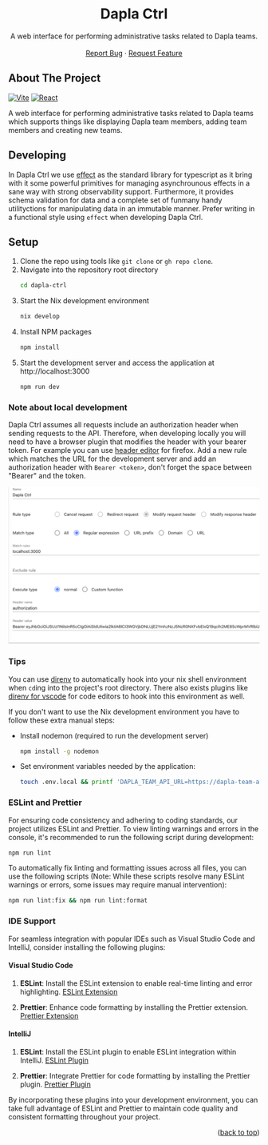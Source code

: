 <a name="readme-top"></a>

<h1 align="center">Dapla Ctrl</h3>

  <p align="center">
    A web interface for performing administrative tasks related to Dapla teams.
    <br />
    <br />
    <a href="https://github.com/statisticsnorway/dapla-ctrl/issues">Report Bug</a>
    ·
    <a href="https://github.com/statisticsnorway/dapla-ctrl/issues">Request Feature</a>
  </p>
</div>

<!-- ABOUT THE PROJECT -->

## About The Project

[![Vite][Vite.js]][Vite-url]
[![React][React.js]][React-url]

A web interface for performing administrative tasks related to Dapla teams which
supports things like displaying Dapla team members, adding team members and creating new teams.

## Developing

In Dapla Ctrl we use [effect](https://effect.website) as the standard library for typescript as it bring with it some
powerful primitives for managing asynchrounous effects in a sane way with strong observability support. Furthermore, it provides schema validation for data and a complete set of funmany handy utilityctions for manipulating data in an immutable manner. Prefer writing in a functional style using `effect` when developing Dapla Ctrl.

## Setup

1. Clone the repo using tools like `git clone` or `gh repo clone`.
2. Navigate into the repository root directory
   ```sh
   cd dapla-ctrl
   ```
3. Start the Nix development environment
   ```sh
   nix develop
   ```
4. Install NPM packages
   ```sh
   npm install
   ```
5. Start the development server and access the application at http://localhost:3000
   ```sh
   npm run dev
   ```

### Note about local development

Dapla Ctrl assumes all requests include an authorization header when sending requests to the API. Therefore, when developing locally you will need to have a browser plugin that modifies the header with your bearer token. For example you can use [header editor](https://addons.mozilla.org/en-US/firefox/addon/header-editor) for firefox. Add a new rule which matches the URL for the development server and add an authorization header with `Bearer <token>`, don't forget the space between "Bearer" and the token.

![Screenshot showing how to modify request headers in a browser extension](docs/images/modify_header.png)

### Tips

You can use [direnv](https://github.com/direnv/direnv) to automatically hook into your nix shell environment
when `cd`ing into the project's root directory. There also exists plugins like [direnv for vscode](https://marketplace.visualstudio.com/items?itemName=mkhl.direnv) for code editors to hook into this
environment as well.

If you don't want to use the Nix development environment you have to follow these extra manual steps:

- Install nodemon (required to run the development server)

  ```sh
  npm install -g nodemon
  ```

- Set environment variables needed by the application:

  ```sh
  touch .env.local && printf 'DAPLA_TEAM_API_URL=https://dapla-team-api-v2.staging-bip-app.ssb.no\nPORT=3000\nDAPLA_CTRL_ADMIN_GROUPS=dapla-stat-developers,dapla-skyinfra-developers,dapla-utvik-developers\nDAPLA_CTRL_DOCUMENTATION_URL=https://statistics-norway.atlassian.net/wiki/x/EYC24g' >> .env.local
  ```

### ESLint and Prettier

For ensuring code consistency and adhering to coding standards, our project utilizes ESLint and Prettier. To view linting warnings and errors in the console, it's recommended to run the following script during development:

```sh
npm run lint
```

To automatically fix linting and formatting issues across all files, you can use the following scripts (Note: While these scripts resolve many ESLint warnings or errors, some issues may require manual intervention):

```sh
npm run lint:fix && npm run lint:format
```

### IDE Support

For seamless integration with popular IDEs such as Visual Studio Code and IntelliJ, consider installing the following plugins:

#### Visual Studio Code

1. **ESLint**: Install the ESLint extension to enable real-time linting and error highlighting.
   [ESLint Extension](https://marketplace.visualstudio.com/items?itemName=dbaeumer.vscode-eslint)

2. **Prettier**: Enhance code formatting by installing the Prettier extension.
   [Prettier Extension](https://marketplace.visualstudio.com/items?itemName=esbenp.prettier-vscode)

#### IntelliJ

1. **ESLint**: Install the ESLint plugin to enable ESLint integration within IntelliJ.
   [ESLint Plugin](https://plugins.jetbrains.com/plugin/7494-eslint)

2. **Prettier**: Integrate Prettier for code formatting by installing the Prettier plugin.
   [Prettier Plugin](https://plugins.jetbrains.com/plugin/10456-prettier)

By incorporating these plugins into your development environment, you can take full advantage of ESLint and Prettier to maintain code quality and consistent formatting throughout your project.

<p align="right">(<a href="#readme-top">back to top</a>)</p>
 
<!-- MARKDOWN LINKS & IMAGES -->
<!-- https://www.markdownguide.org/basic-syntax/#reference-style-links -->

[contributors-shield]: https://img.shields.io/github/contributors/github_username/repo_name.svg?style=for-the-badge
[contributors-url]: https://github.com/github_username/repo_name/graphs/contributors
[forks-shield]: https://img.shields.io/github/forks/github_username/repo_name.svg?style=for-the-badge
[forks-url]: https://github.com/github_username/repo_name/network/members
[stars-shield]: https://img.shields.io/github/stars/github_username/repo_name.svg?style=for-the-badge
[stars-url]: https://github.com/github_username/repo_name/stargazers
[issues-shield]: https://img.shields.io/github/issues/github_username/repo_name.svg?style=for-the-badge
[issues-url]: https://github.com/github_username/repo_name/issues
[Vite.js]: https://img.shields.io/badge/Vite-2023A?style=for-the-badge&logo=vite&logoColor=61DAFB
[Vite-url]: https://vitejs.dev/
[React.js]: https://img.shields.io/badge/React-20232A?style=for-the-badge&logo=react&logoColor=61DAFB
[React-url]: https://reactjs.org/
